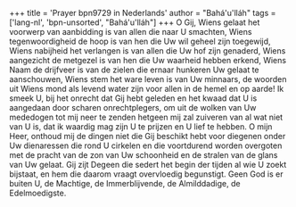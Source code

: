 +++
title = 'Prayer bpn9729 in Nederlands'
author = "Bahá'u'lláh"
tags = ['lang-nl', 'bpn-unsorted', "Bahá'u'lláh"]
+++
O Gij, Wiens gelaat het voorwerp van aanbidding is van allen die naar U smachten, Wiens tegenwoordigheid de hoop is van hen die Uw wil geheel zijn toegewijd, Wiens nabijheid het verlangen is van allen die Uw hof zijn genaderd, Wiens aangezicht de metgezel is van hen die Uw waarheid hebben erkend, Wiens Naam de drijfveer is van de zielen die ernaar hunkeren Uw gelaat te aanschouwen, Wiens stem het ware leven is van Uw minnaars, de woorden uit Wiens mond als levend water zijn voor allen in de hemel en op aarde!
Ik smeek U, bij het onrecht dat Gij hebt geleden en het kwaad dat U is aangedaan door scharen onrechtplegers, om uit de wolken van Uw mededogen tot mij neer te zenden hetgeen mij zal zuiveren van al wat niet van U is, dat ik waardig mag zijn U te prijzen en U lief te hebben.
O mijn Heer, onthoud mij de dingen niet die Gij beschikt hebt voor diegenen onder Uw dienaressen die rond U cirkelen en die voortdurend worden overgoten met de pracht van de zon van Uw schoonheid en de stralen van de glans van Uw gelaat. Gij zijt Degeen die sedert het begin der tijden al wie U zoekt bijstaat, en hem die daarom vraagt overvloedig begunstigt.
Geen God is er buiten U, de Machtige, de Immerblijvende, de Almilddadige, de Edelmoedigste.
